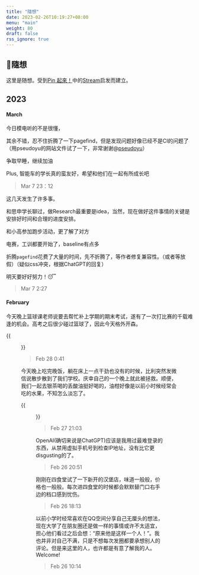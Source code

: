 ```yaml
---
title: "隨想"
date: 2023-02-26T10:19:27+08:00
menu: "main"
weight: 80
draft: false
rss_ignore: true
---
```


## 💭隨想

这里是随想。受到[Pin 起來！](https://pinchlime.com/)中的[Stream](https://pinchlime.com/stream/2023/)启发而建立。

## 2023

#### March

今日模电听的不是很懂，

其余不错，忍不住折腾了一下pagefind，但是发现问题好像已经不是CI的问题了（用pseudoyu的网站文件试了一下，非常谢谢@[pseudoyu](www.pseudoyu.com)）

争取早睡，继续加油

Plus, 智能车的学长真的蛮友好，希望和他们在一起有所成长吧

> Mar 7 23：12

这几天发生了许多事。

和思申学长聊过，做Research最重要是idea，当然，现在做好这件事情的关键是安排好时间和合理的进度安排。

和小高参加跑步活动，更了解了对方

电赛，工训都要开始了，baseline有点多

折腾`pagefind`花费了大量的时间，先不折腾了，等作者修复兼容性。（或者等放假）（疑似css冲突，根据ChatGPT的回复）

明天要好好努力！😴

> Mar 7 2:27

#### February

今天晚上篮球课老师说要去帮忙补上学期的期末考试，遂有了一次打比赛的千载难逢的机会。高考之后很少碰过篮球了，因此今天格外开森。

{{<figure src="https://mitcher-1316637614.cos.ap-nanjing.myqcloud.com/test/image-20230301005217593.png" alt="篮球" align="aligncenter" width="350" caption="> 篮球">}}

> Feb 28 0:41

今天晚上吃完晚饭，躺在床上一点干劲也没有的时候，比利突然发微信说散步散到了我们学校。庆幸自己的一个晚上就此被拯救。顺便，我们一起去银茶喝的丢酸油挺好喝的，油柑好像是以前小时候经常会吃的水果，不知怎么淡忘了。

{{<figure src="https://mitcher-1316637614.cos.ap-nanjing.myqcloud.com/test/0386c233b79fad3824bbc3cdf2070c9.jpg" alt="丢酸油柑" align="aligncenter" width="350" caption="> 丢酸油柑">}}

> Feb 27 21:03

OpenAI(确切来说是ChatGPT)应该是我用过最难登录的东西，从禁用虚拟手机号到检查IP地址，没有比它更disgusting的了。

> Feb 26 20:51

刚刚在四食堂试了一下新开的汉堡店，味道一般般，价格也一般般。每次进四食堂的时候都会默默替门口右手边的档口感到忧伤。

> Feb 26 18:13

以前小学时经常喜欢在QQ空间分享自己无厘头的想法，现在大学了在朋友圈还是做一样的事情或许不太适宜，担心他们看过之后会想：“原来他是这样一个人！”。我也并非对自己不满，只是不想每次发圈都要承想别人的评论。但是来这里的人，也许都是有意了解我的人。Welcome!
>
> Feb 26 10:14  

